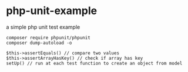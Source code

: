 # php-unit-example
a simple php unit test example

```
composer require phpunit/phpunit
composer dump-autoload -o

$this->assertEquals() // compare two values
$this->assertArrayHasKey() // check if array has key
setUp() // run at each test function to create an object from model


```